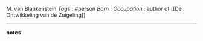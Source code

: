 M. van Blankenstein
*Tags* : #person 
*Born* :
*Occupation* : author of [[De Ontwikkeling van de Zuigeling]]

---
**notes**